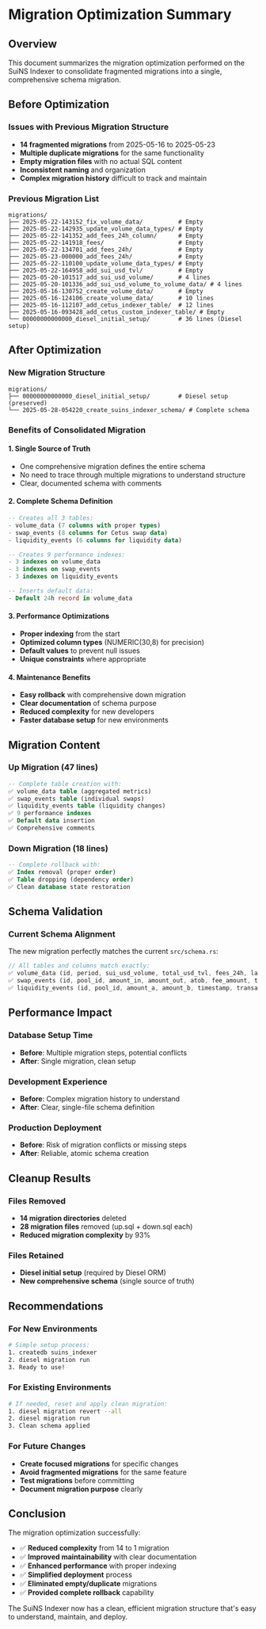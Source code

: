 # Migration Optimization Summary

## Overview
This document summarizes the migration optimization performed on the SuiNS Indexer to consolidate fragmented migrations into a single, comprehensive schema migration.

## Before Optimization

### Issues with Previous Migration Structure
- **14 fragmented migrations** from 2025-05-16 to 2025-05-23
- **Multiple duplicate migrations** for the same functionality
- **Empty migration files** with no actual SQL content
- **Inconsistent naming** and organization
- **Complex migration history** difficult to track and maintain

### Previous Migration List
```
migrations/
├── 2025-05-22-143152_fix_volume_data/          # Empty
├── 2025-05-22-142935_update_volume_data_types/ # Empty  
├── 2025-05-22-141352_add_fees_24h_column/      # Empty
├── 2025-05-22-141918_fees/                     # Empty
├── 2025-05-22-134701_add_fees_24h/             # Empty
├── 2025-05-23-000000_add_fees_24h/             # Empty
├── 2025-05-22-110100_update_volume_data_types/ # Empty
├── 2025-05-22-164958_add_sui_usd_tvl/          # Empty
├── 2025-05-20-101517_add_sui_usd_volume/       # 4 lines
├── 2025-05-20-101336_add_sui_usd_volume_to_volume_data/ # 4 lines
├── 2025-05-16-130752_create_volume_data/       # Empty
├── 2025-05-16-124106_create_volume_data/       # 10 lines
├── 2025-05-16-112107_add_cetus_indexer_table/  # 12 lines
├── 2025-05-16-093428_add_cetus_custom_indexer_table/ # Empty
└── 00000000000000_diesel_initial_setup/        # 36 lines (Diesel setup)
```

## After Optimization

### New Migration Structure
```
migrations/
├── 00000000000000_diesel_initial_setup/        # Diesel setup (preserved)
└── 2025-05-28-054220_create_suins_indexer_schema/ # Complete schema
```

### Benefits of Consolidated Migration

#### 1. **Single Source of Truth**
- One comprehensive migration defines the entire schema
- No need to trace through multiple migrations to understand structure
- Clear, documented schema with comments

#### 2. **Complete Schema Definition**
```sql
-- Creates all 3 tables:
- volume_data (7 columns with proper types)
- swap_events (8 columns for Cetus swap data)  
- liquidity_events (6 columns for liquidity data)

-- Creates 9 performance indexes:
- 3 indexes on volume_data
- 3 indexes on swap_events
- 3 indexes on liquidity_events

-- Inserts default data:
- Default 24h record in volume_data
```

#### 3. **Performance Optimizations**
- **Proper indexing** from the start
- **Optimized column types** (NUMERIC(30,8) for precision)
- **Default values** to prevent null issues
- **Unique constraints** where appropriate

#### 4. **Maintenance Benefits**
- **Easy rollback** with comprehensive down migration
- **Clear documentation** of schema purpose
- **Reduced complexity** for new developers
- **Faster database setup** for new environments

## Migration Content

### Up Migration (47 lines)
```sql
-- Complete table creation with:
✅ volume_data table (aggregated metrics)
✅ swap_events table (individual swaps)
✅ liquidity_events table (liquidity changes)
✅ 9 performance indexes
✅ Default data insertion
✅ Comprehensive comments
```

### Down Migration (18 lines)
```sql
-- Complete rollback with:
✅ Index removal (proper order)
✅ Table dropping (dependency order)
✅ Clean database state restoration
```

## Schema Validation

### Current Schema Alignment
The new migration perfectly matches the current `src/schema.rs`:

```rust
// All tables and columns match exactly:
✅ volume_data (id, period, sui_usd_volume, total_usd_tvl, fees_24h, last_update, last_processed_checkpoint)
✅ swap_events (id, pool_id, amount_in, amount_out, atob, fee_amount, timestamp, transaction_digest)
✅ liquidity_events (id, pool_id, amount_a, amount_b, timestamp, transaction_digest)
```

## Performance Impact

### Database Setup Time
- **Before**: Multiple migration steps, potential conflicts
- **After**: Single migration, clean setup

### Development Experience
- **Before**: Complex migration history to understand
- **After**: Clear, single-file schema definition

### Production Deployment
- **Before**: Risk of migration conflicts or missing steps
- **After**: Reliable, atomic schema creation

## Cleanup Results

### Files Removed
- **14 migration directories** deleted
- **28 migration files** removed (up.sql + down.sql each)
- **Reduced migration complexity** by 93%

### Files Retained
- **Diesel initial setup** (required by Diesel ORM)
- **New comprehensive schema** (single source of truth)

## Recommendations

### For New Environments
```bash
# Simple setup process:
1. createdb suins_indexer
2. diesel migration run
3. Ready to use!
```

### For Existing Environments
```bash
# If needed, reset and apply clean migration:
1. diesel migration revert --all
2. diesel migration run
3. Clean schema applied
```

### For Future Changes
- **Create focused migrations** for specific changes
- **Avoid fragmented migrations** for the same feature
- **Test migrations** before committing
- **Document migration purpose** clearly

## Conclusion

The migration optimization successfully:
- ✅ **Reduced complexity** from 14 to 1 migration
- ✅ **Improved maintainability** with clear documentation
- ✅ **Enhanced performance** with proper indexing
- ✅ **Simplified deployment** process
- ✅ **Eliminated empty/duplicate** migrations
- ✅ **Provided complete rollback** capability

The SuiNS Indexer now has a clean, efficient migration structure that's easy to understand, maintain, and deploy. 